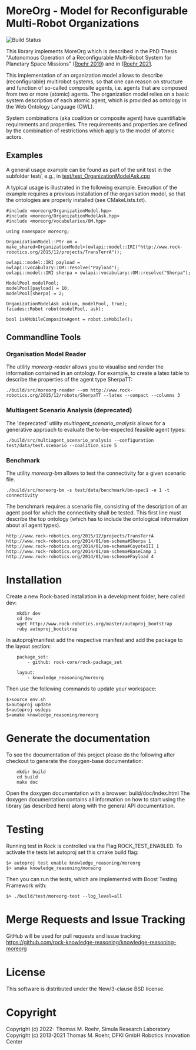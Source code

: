 # MoreOrg - Model for Reconfigurable Multi-Robot Organizations
![Build Status](https://github.com/rock-knowledge-reasoning/knowledge-reasoning-moreorg/workflows/test/badge.svg)

This library implements MoreOrg which is described in the PhD Thesis
"Autonomous Operation of a Reconfigurable Multi-Robot System for Planetary Space
Missions" ([Roehr 2019](http://nbn-resolving.de/urn:nbn:de:gbv:46-00107698-18))
and in ([Roehr 2021](https://doi.org/10.1109/TRO.2021.3118284).

This implementation of an organization model allows to describe (reconfigurable)
multirobot systems, so that one can reason on structure and function of so-called composite agents,
i.e. agents that are composed from two or more (atomic) agents.
The organization model relies on a basic system
description of each atomic agent, which is provided as ontology in the Web Ontology Language (OWL).

System combinations (aka coalition or composite agent) have quantifiable
requirements and properties. The requirements and properties are defined by the combination of
restrictions which apply to the model of atomic actors.

## Examples
A general usage example can be found as part of the unit test in the subfolder
test/, e.g., in [test/test_OrganizationModelAsk.cpp](test/test_OrganizationModelAsk)

A typical usage is illustrated in the following example.
Execution of the example requires a previous installation of the organisation
model, so that the ontologies are properly installed (see CMakeLists.txt).

```
#include <moreorg/OrganizationModel.hpp>
#include <moreorg/OrganizationModelAsk.hpp>
#include <moreorg/vocabularies/OM.hpp>

using namespace moreorg;

OrganizationModel::Ptr om =
make_shared<OrganizationModel>(owlapi::model::IRI("http://www.rock-robotics.org/2015/12/projects/TransTerrA"));

owlapi::model::IRI payload = owlapi::vocabulary::OM::resolve("Payload");
owlapi::model::IRI sherpa = owlapi::vocabulary::OM::resolve("Sherpa");

ModelPool modelPool;
modelPool[payload] = 10;
modelPool[sherpa] = 2;

OrganizationModelAsk ask(om, modelPool, true);
facades::Robot robot(modelPool, ask);

bool isAMobileCompositeAgent = robot.isMobile();
```

## Commandline Tools

### Organisation Model Reader
The utility *moreorg-reader* allows you to visualise and render the
information contained in an ontology.
For example, to create a latex table to describe the properties of the agent
type SherpaTT:
```
./build/src/moreorg-reader --om http://www.rock-robotics.org/2015/12/robots/SherpaTT --latex --compact --columns 3
```

### Multiagent Scenario Analysis (deprecated)
The 'deprecated' utility *multiagent_scenario_analysis* allows for a generative
approach to evaluate the to-be-expected feasible agent types:
```
./build/src/multiagent_scenario_analysis --configuration test/data/test.scenario --coalition_size 5
```

### Benchmark
The utility *moreorg-bm* allows to test the connectivity
for a given scenario file.

```
./build/src/moreorg-bm -s test/data/benchmark/bm-spec1 -e 1 -t connectivity
```

The benchmark requires a scenario file, consisting of the description of an
agent pool for which the connectivity shall be tested.
This first line must describe the top ontology (which has to include the
ontological information about all agent types).

```
http://www.rock-robotics.org/2015/12/projects/TransTerrA
http://www.rock-robotics.org/2014/01/om-schema#Sherpa 1
http://www.rock-robotics.org/2014/01/om-schema#CoyoteIII 1
http://www.rock-robotics.org/2014/01/om-schema#BaseCamp 1
http://www.rock-robotics.org/2014/01/om-schema#Payload 4
```

# Installation

Create a new Rock-based installation in a development folder, here called dev:
```
    mkdir dev
    cd dev
    wget http://www.rock-robotics.org/master/autoproj_bootstrap
    ruby autoproj_bootstrap
```

In autoproj/manifest add the respective manifest and add the package to the layout section:
```
    package_set:
        - github: rock-core/rock-package_set

    layout:
        - knowledge_reasoning/moreorg
```

Then use the following commands to update your workspace:
```
$>source env.sh
$>autoproj update
$>autoproj osdeps
$>amake knowledge_reasoning/moreorg
```

# Generate the documentation

To see the documentation of this project please do the following after checkout to generate the doxygen-base documentation:

```
    mkdir build
    cd build
    make doc
```

Open the doxygen documentation with a browser: build/doc/index.html The doxygen documentation contains all information on how to start using the library (as described here) along with the general API documentation.


# Testing

Running test in Rock is controlled via the Flag ROCK_TEST_ENABLED. To activate the tests let autoproj set this cmake build flag:
```
$> autoproj test enable knowledge_reasoning/moreorg
$> amake knowledge_reasoning/moreorg
```

Then you can run the tests, which are implemented with Boost Testing Framework with:
```
$> ./build/test/moreorg-test --log_level=all
```

# Merge Requests and Issue Tracking

GitHub will be used for pull requests and issue tracking: https://github.com/rock-knowledge-reasoning/knowledge-reasoning-moreorg

# License

This software is distributed under the New/3-clause BSD license.

# Copyright

Copyright (c) 2022- Thomas M. Roehr, Simula Research Laboratory
Copyright (c) 2013-2021 Thomas M. Roehr, DFKI GmbH Robotics Innovation Center
